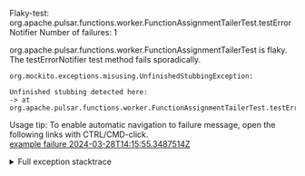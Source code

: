         
Flaky-test: org.apache.pulsar.functions.worker.FunctionAssignmentTailerTest.testErrorNotifier
Number of failures: 1

org.apache.pulsar.functions.worker.FunctionAssignmentTailerTest is flaky. The testErrorNotifier test method fails sporadically.

```
org.mockito.exceptions.misusing.UnfinishedStubbingException:

Unfinished stubbing detected here:
-> at org.apache.pulsar.functions.worker.FunctionAssignmentTailerTest.testErrorNotifier(FunctionAssignmentTailerTest.java:164)
```

Usage tip: To enable automatic navigation to failure message, open the following links with CTRL/CMD-click.  
[example failure 2024-03-28T14:15:55.3487514Z](https://github.com/apache/pulsar/actions/runs/8468394281/job/23201812065#step:10:6799)  


<details>
<summary>Full exception stacktrace</summary>
<code><pre>
org.mockito.exceptions.misusing.UnfinishedStubbingException:

Unfinished stubbing detected here:
-> at org.apache.pulsar.functions.worker.FunctionAssignmentTailerTest.testErrorNotifier(FunctionAssignmentTailerTest.java:164)

E.g. thenReturn() may be missing.
Examples of correct stubbing:
    when(mock.isOk()).thenReturn(true);
    when(mock.isOk()).thenThrow(exception);
    doThrow(exception).when(mock).someVoidMethod();
Hints:
 1. missing thenReturn()
 2. you are trying to stub a final method, which is not supported
 3. you are stubbing the behaviour of another mock inside before 'thenReturn' instruction is completed

	at org.apache.pulsar.functions.worker.FunctionRuntimeManager.processAssignmentMessage(FunctionRuntimeManager.java:683)
	at org.apache.pulsar.functions.worker.FunctionAssignmentTailerTest.testErrorNotifier(FunctionAssignmentTailerTest.java:164)
	at java.base/jdk.internal.reflect.NativeMethodAccessorImpl.invoke0(Native Method)
	at java.base/jdk.internal.reflect.NativeMethodAccessorImpl.invoke(NativeMethodAccessorImpl.java:77)
	at java.base/jdk.internal.reflect.DelegatingMethodAccessorImpl.invoke(DelegatingMethodAccessorImpl.java:43)
	at java.base/java.lang.reflect.Method.invoke(Method.java:568)
	at org.testng.internal.invokers.MethodInvocationHelper.invokeMethod(MethodInvocationHelper.java:139)
	at org.testng.internal.invokers.InvokeMethodRunnable.runOne(InvokeMethodRunnable.java:47)
	at org.testng.internal.invokers.InvokeMethodRunnable.call(InvokeMethodRunnable.java:76)
	at org.testng.internal.invokers.InvokeMethodRunnable.call(InvokeMethodRunnable.java:11)
	at java.base/java.util.concurrent.FutureTask.run(FutureTask.java:264)
	at java.base/java.util.concurrent.ThreadPoolExecutor.runWorker(ThreadPoolExecutor.java:1136)
	at java.base/java.util.concurrent.ThreadPoolExecutor$Worker.run(ThreadPoolExecutor.java:635)
	at java.base/java.lang.Thread.run(Thread.java:840)

</pre></code>
</details>

